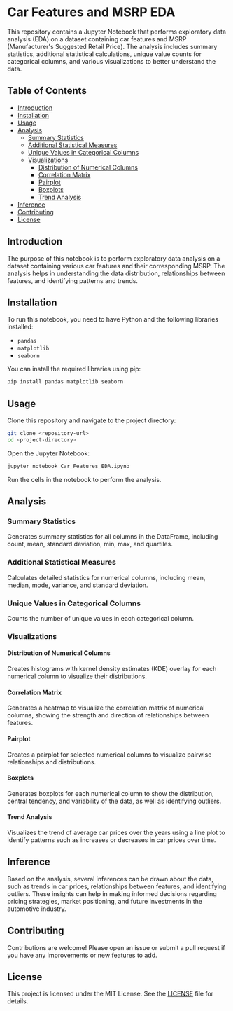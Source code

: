 # Car Features and MSRP EDA

This repository contains a Jupyter Notebook that performs exploratory data analysis (EDA) on a dataset containing car features and MSRP (Manufacturer's Suggested Retail Price). The analysis includes summary statistics, additional statistical calculations, unique value counts for categorical columns, and various visualizations to better understand the data.

## Table of Contents
- [Introduction](#introduction)
- [Installation](#installation)
- [Usage](#usage)
- [Analysis](#analysis)
  - [Summary Statistics](#summary-statistics)
  - [Additional Statistical Measures](#additional-statistical-measures)
  - [Unique Values in Categorical Columns](#unique-values-in-categorical-columns)
  - [Visualizations](#visualizations)
    - [Distribution of Numerical Columns](#distribution-of-numerical-columns)
    - [Correlation Matrix](#correlation-matrix)
    - [Pairplot](#pairplot)
    - [Boxplots](#boxplots)
    - [Trend Analysis](#trend-analysis)
- [Inference](#inference)
- [Contributing](#contributing)
- [License](#license)

## Introduction
The purpose of this notebook is to perform exploratory data analysis on a dataset containing various car features and their corresponding MSRP. The analysis helps in understanding the data distribution, relationships between features, and identifying patterns and trends.

## Installation
To run this notebook, you need to have Python and the following libraries installed:

- `pandas`
- `matplotlib`
- `seaborn`

You can install the required libraries using pip:

```bash
pip install pandas matplotlib seaborn
```

## Usage
Clone this repository and navigate to the project directory:

```bash
git clone <repository-url>
cd <project-directory>
```

Open the Jupyter Notebook:

```bash
jupyter notebook Car_Features_EDA.ipynb
```

Run the cells in the notebook to perform the analysis.

## Analysis
### Summary Statistics
Generates summary statistics for all columns in the DataFrame, including count, mean, standard deviation, min, max, and quartiles.

### Additional Statistical Measures
Calculates detailed statistics for numerical columns, including mean, median, mode, variance, and standard deviation.

### Unique Values in Categorical Columns
Counts the number of unique values in each categorical column.

### Visualizations
#### Distribution of Numerical Columns
Creates histograms with kernel density estimates (KDE) overlay for each numerical column to visualize their distributions.

#### Correlation Matrix
Generates a heatmap to visualize the correlation matrix of numerical columns, showing the strength and direction of relationships between features.

#### Pairplot
Creates a pairplot for selected numerical columns to visualize pairwise relationships and distributions.

#### Boxplots
Generates boxplots for each numerical column to show the distribution, central tendency, and variability of the data, as well as identifying outliers.

#### Trend Analysis
Visualizes the trend of average car prices over the years using a line plot to identify patterns such as increases or decreases in car prices over time.

## Inference
Based on the analysis, several inferences can be drawn about the data, such as trends in car prices, relationships between features, and identifying outliers. These insights can help in making informed decisions regarding pricing strategies, market positioning, and future investments in the automotive industry.

## Contributing
Contributions are welcome! Please open an issue or submit a pull request if you have any improvements or new features to add.

## License
This project is licensed under the MIT License. See the [LICENSE](LICENSE) file for details.
